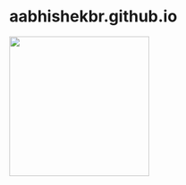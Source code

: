 # aabhishekbr.github.io
<img src="https://github.com/user-attachments/assets/181bf338-41c1-40f0-941e-d90d378f5a31" width="250">
